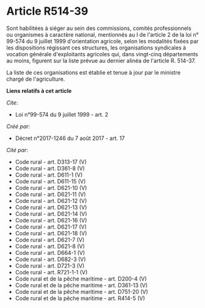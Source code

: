 # Article R514-39

Sont habilitées à siéger au sein des commissions, comités professionnels ou organismes à caractère national, mentionnés au 
I de l'article 2 de la loi n° 99-574 du 9 juillet 1999
d'orientation agricole, selon les modalités fixées par les dispositions régissant ces structures, les organisations
syndicales à vocation générale d'exploitants agricoles qui, dans vingt-cinq départements au moins, figurent sur la liste
prévue au dernier alinéa de l'article R. 514-37.

La liste de ces organisations est établie et tenue à jour par le ministre chargé de l'agriculture.

**Liens relatifs à cet article**

_Cite_:

  - Loi n°99-574 du 9 juillet 1999 - art. 2

_Créé par_:

  - Décret n°2017-1246 du 7 août 2017 - art. 17

_Cité par_:

  - Code rural - art. D313-17 (V)
  - Code rural - art. D361-8 (V)
  - Code rural - art. D611-1 (V)
  - Code rural - art. D611-15 (V)
  - Code rural - art. D621-10 (V)
  - Code rural - art. D621-11 (V)
  - Code rural - art. D621-12 (V)
  - Code rural - art. D621-13 (V)
  - Code rural - art. D621-14 (V)
  - Code rural - art. D621-16 (V)
  - Code rural - art. D621-17 (V)
  - Code rural - art. D621-18 (V)
  - Code rural - art. D621-7 (V)
  - Code rural - art. D621-8 (V)
  - Code rural - art. D664-1 (V)
  - Code rural - art. D682-3 (V)
  - Code rural - art. D721-3 (V)
  - Code rural - art. R721-1-1 (V)
  - Code rural et de la pêche maritime - art. D200-4 (V)
  - Code rural et de la pêche maritime - art. D361-13 (V)
  - Code rural et de la pêche maritime - art. D751-20 (V)
  - Code rural et de la pêche maritime - art. R414-5 (V)
